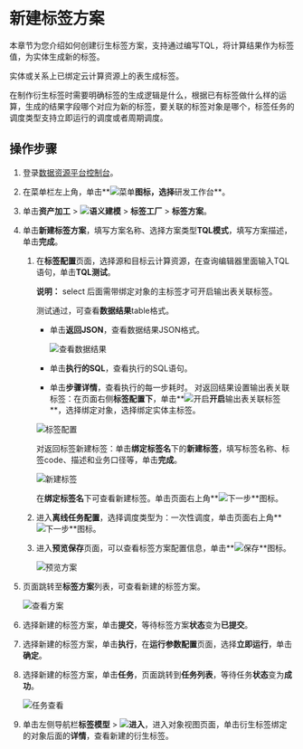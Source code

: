 # 新建标签方案

本章节为您介绍如何创建衍生标签方案，支持通过编写TQL，将计算结果作为标签值，为实体生成新的标签。

实体或关系上已绑定云计算资源上的表生成标签。

在制作衍生标签时需要明确标签的生成逻辑是什么，根据已有标签做什么样的运算，生成的结果字段哪个对应为新的标签，要关联的标签对象是哪个，标签任务的调度类型支持立即运行的调度或者周期调度。

## 操作步骤

1.  登录[数据资源平台控制台](https://dataq.console.aliyun.com)。

2.  在菜单栏左上角，单击**![菜单](https://static-aliyun-doc.oss-accelerate.aliyuncs.com/assets/img/zh-CN/6504337061/p188771.png)**图标，选择**研发工作台**。

3.  单击**资产加工** \> **![语义建模](https://static-aliyun-doc.oss-accelerate.aliyuncs.com/assets/img/zh-CN/1290330161/p208848.png)** \> **标签工厂** \> **标签方案**。

4.  单击**新建标签方案**，填写方案名称、选择方案类型**TQL模式**，填写方案描述，单击**完成**。

    1.  在**标签配置**页面，选择源和目标云计算资源，在查询编辑器里面输入TQL语句，单击**TQL测试**。

        **说明：** select 后面需带绑定对象的主标签才可开启输出表关联标签。

        测试通过，可查看**数据结果**table格式。

        -   单击**返回JSON**，查看数据结果JSON格式。

            ![查看数据结果](https://static-aliyun-doc.oss-accelerate.aliyuncs.com/assets/img/zh-CN/1867900161/p204885.png)

        -   单击**执行的SQL**，查看执行的SQL语句。
        -   单击**步骤详情**，查看执行的每一步耗时。
        对返回结果设置输出表关联标签：在页面右侧**标签配置下**，单击**![开启](https://static-aliyun-doc.oss-accelerate.aliyuncs.com/assets/img/zh-CN/1867900161/p204888.png)**开启**输出表关联标签**，选择绑定对象，选择绑定实体主标签。

        ![标签配置](https://static-aliyun-doc.oss-accelerate.aliyuncs.com/assets/img/zh-CN/1867900161/p204889.png)

        对返回标签新建标签：单击**绑定标签名**下的**新建标签**，填写标签名称、标签code、描述和业务口径等，单击**完成**。

        ![新建标签](https://static-aliyun-doc.oss-accelerate.aliyuncs.com/assets/img/zh-CN/1867900161/p204891.png)

        在**绑定标签名**下可查看新建标签。单击页面右上角**![下一步](https://static-aliyun-doc.oss-accelerate.aliyuncs.com/assets/img/zh-CN/6323117951/p120840.png)**图标。

    2.  进入**离线任务配置**，选择调度类型为：一次性调度，单击页面右上角**![下一步](https://static-aliyun-doc.oss-accelerate.aliyuncs.com/assets/img/zh-CN/6323117951/p120840.png)**图标。

    3.  进入**预览保存**页面，可以查看标签方案配置信息，单击**![保存](https://static-aliyun-doc.oss-accelerate.aliyuncs.com/assets/img/zh-CN/6323117951/p120841.png)**图标。

        ![预览方案](https://static-aliyun-doc.oss-accelerate.aliyuncs.com/assets/img/zh-CN/1867900161/p204898.png)

5.  页面跳转至**标签方案**列表，可查看新建的标签方案。

    ![查看方案](https://static-aliyun-doc.oss-accelerate.aliyuncs.com/assets/img/zh-CN/1867900161/p204900.png)

6.  选择新建的标签方案，单击**提交**，等待标签方案**状态**变为**已提交**。

7.  选择新建的标签方案，单击**执行**，在**运行参数配置**页面，选择**立即运行**，单击**确定**。

8.  选择新建的标签方案，单击**任务**，页面跳转到**任务列表**，等待任务**状态**变为**成功**。

    ![任务查看](https://static-aliyun-doc.oss-accelerate.aliyuncs.com/assets/img/zh-CN/1867900161/p204906.png)

9.  单击左侧导航栏**标签模型** \> **![进入](https://static-aliyun-doc.oss-accelerate.aliyuncs.com/assets/img/zh-CN/6504337061/p188815.png)**，进入对象视图页面，单击衍生标签绑定的对象后面的**详情**，查看新建的衍生标签。


